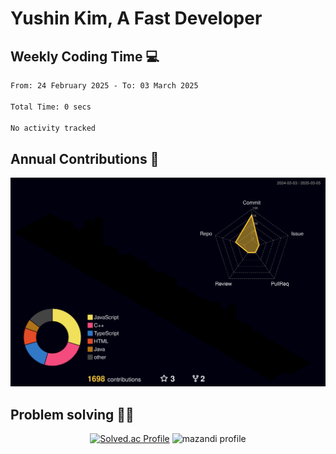 # Yushin Kim, A Fast Developer

## Weekly Coding Time 💻

<!--START_SECTION:waka-->

```txt
From: 24 February 2025 - To: 03 March 2025

Total Time: 0 secs

No activity tracked
```

<!--END_SECTION:waka-->

## Annual Contributions 🏃

![](./profile-3d-contrib/profile-night-rainbow.svg)

## Problem solving 👨‍💻

<div align="center">

[![Solved.ac Profile](http://mazassumnida.wtf/api/v2/generate_badge?boj=kys010306)](https://solved.ac/kys010306)
![mazandi profile](http://mazandi.herokuapp.com/api?handle=kys010306&theme=dark)

</div>
